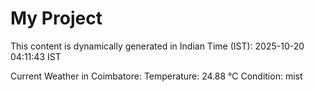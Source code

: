 # My Project

This content is dynamically generated in Indian Time (IST): 2025-10-20 04:11:43 IST


Current Weather in Coimbatore:
Temperature: 24.88 °C
Condition: mist
